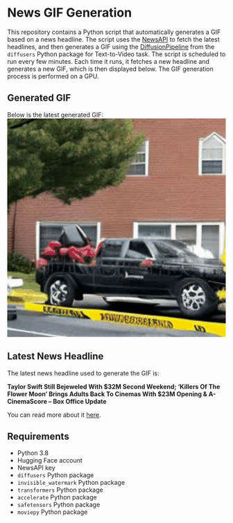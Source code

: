 # News GIF Generation
This repository contains a Python script that automatically generates a GIF based on a news headline. The script uses the [NewsAPI](https://newsapi.org/) to fetch the latest headlines, and then generates a GIF using the [DiffusionPipeline](https://github.com/huggingface/diffusers) from the `diffusers` Python package for Text-to-Video task.
The script is scheduled to run every few minutes. Each time it runs, it fetches a new headline and generates a new GIF, which is then displayed below. The GIF generation process is performed on a GPU.

## Generated GIF
Below is the latest generated GIF:
![Generated GIF](output.gif?raw=true&v=1697994285)

## Latest News Headline
The latest news headline used to generate the GIF is:

**Taylor Swift Still Bejeweled With $32M Second Weekend; ‘Killers Of The Flower Moon’ Brings Adults Back To Cinemas With $23M Opening & A- CinemaScore – Box Office Update**

You can read more about it [here](https://deadline.com/2023/10/box-office-taylor-swift-killers-of-the-flower-moon-1235579033/).

## Requirements
- Python 3.8
- Hugging Face account
- NewsAPI key
- `diffusers` Python package
- `invisible_watermark` Python package
- `transformers` Python package
- `accelerate` Python package
- `safetensors` Python package
- `moviepy` Python package
